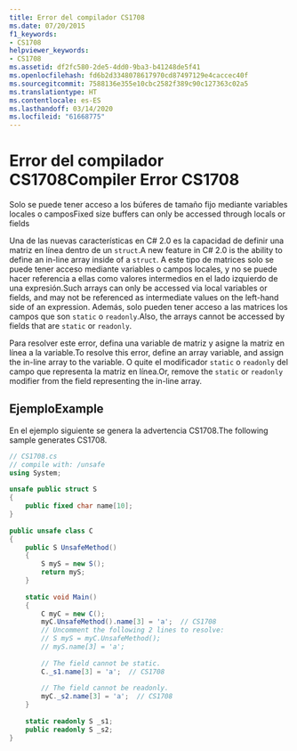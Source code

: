 ```yaml
---
title: Error del compilador CS1708
ms.date: 07/20/2015
f1_keywords:
- CS1708
helpviewer_keywords:
- CS1708
ms.assetid: df2fc580-2de5-4dd0-9ba3-b41248de5f41
ms.openlocfilehash: fd6b2d3348078617970cd87497129e4caccec40f
ms.sourcegitcommit: 7588136e355e10cbc2582f389c90c127363c02a5
ms.translationtype: HT
ms.contentlocale: es-ES
ms.lasthandoff: 03/14/2020
ms.locfileid: "61668775"
---
```

# <a name="compiler-error-cs1708"></a><span data-ttu-id="8f65c-102">Error del compilador CS1708</span><span class="sxs-lookup"><span data-stu-id="8f65c-102">Compiler Error CS1708</span></span>
<span data-ttu-id="8f65c-103">Solo se puede tener acceso a los búferes de tamaño fijo mediante variables locales o campos</span><span class="sxs-lookup"><span data-stu-id="8f65c-103">Fixed size buffers can only be accessed through locals or fields</span></span>  
  
 <span data-ttu-id="8f65c-104">Una de las nuevas características en C# 2.0 es la capacidad de definir una matriz en línea dentro de un `struct`.</span><span class="sxs-lookup"><span data-stu-id="8f65c-104">A new feature in C# 2.0 is the ability to define an in-line array inside of a `struct`.</span></span> <span data-ttu-id="8f65c-105">A este tipo de matrices solo se puede tener acceso mediante variables o campos locales, y no se puede hacer referencia a ellas como valores intermedios en el lado izquierdo de una expresión.</span><span class="sxs-lookup"><span data-stu-id="8f65c-105">Such arrays can only be accessed via local variables or fields, and may not be referenced as intermediate values on the left-hand side of an expression.</span></span> <span data-ttu-id="8f65c-106">Además, solo pueden tener acceso a las matrices los campos que son `static` o `readonly`.</span><span class="sxs-lookup"><span data-stu-id="8f65c-106">Also, the arrays cannot be accessed by fields that are `static` or `readonly`.</span></span>  
  
 <span data-ttu-id="8f65c-107">Para resolver este error, defina una variable de matriz y asigne la matriz en línea a la variable.</span><span class="sxs-lookup"><span data-stu-id="8f65c-107">To resolve this error, define an array variable, and assign the in-line array to the variable.</span></span> <span data-ttu-id="8f65c-108">O quite el modificador `static` o `readonly` del campo que representa la matriz en línea.</span><span class="sxs-lookup"><span data-stu-id="8f65c-108">Or, remove the `static` or `readonly` modifier from the field representing the in-line array.</span></span>  
  
## <a name="example"></a><span data-ttu-id="8f65c-109">Ejemplo</span><span class="sxs-lookup"><span data-stu-id="8f65c-109">Example</span></span>  
 <span data-ttu-id="8f65c-110">En el ejemplo siguiente se genera la advertencia CS1708.</span><span class="sxs-lookup"><span data-stu-id="8f65c-110">The following sample generates CS1708.</span></span>  
  
```csharp  
// CS1708.cs  
// compile with: /unsafe  
using System;  
  
unsafe public struct S  
{  
    public fixed char name[10];  
}  
  
public unsafe class C  
{  
    public S UnsafeMethod()  
    {  
        S myS = new S();  
        return myS;  
    }  
  
    static void Main()  
    {  
        C myC = new C();  
        myC.UnsafeMethod().name[3] = 'a';  // CS1708  
        // Uncomment the following 2 lines to resolve:  
        // S myS = myC.UnsafeMethod();  
        // myS.name[3] = 'a';  
  
        // The field cannot be static.  
        C._s1.name[3] = 'a';  // CS1708  
  
        // The field cannot be readonly.  
        myC._s2.name[3] = 'a';  // CS1708  
    }  
  
    static readonly S _s1;  
    public readonly S _s2;  
}  
```
